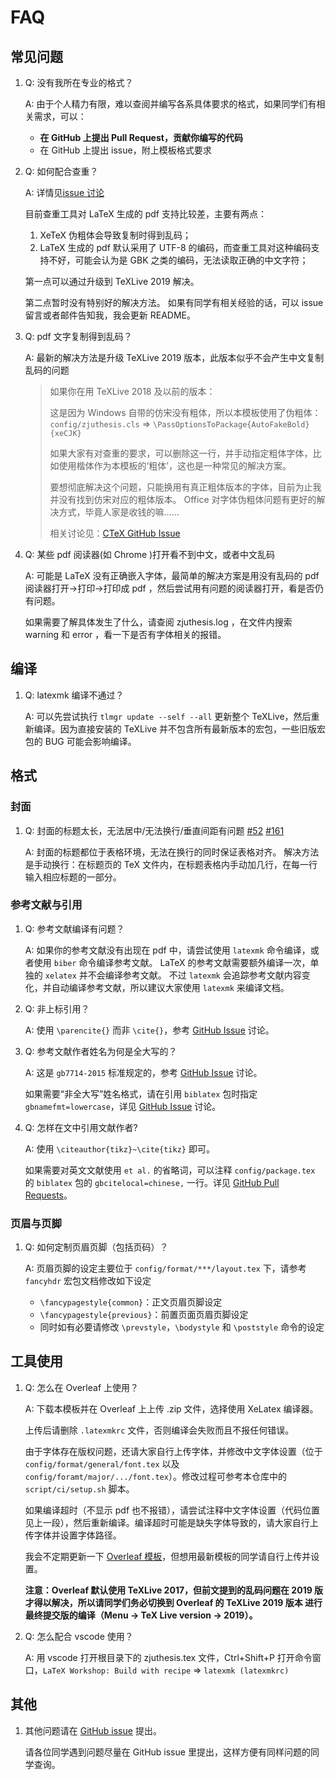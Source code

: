 # FAQ

## 常见问题

1. Q: 没有我所在专业的格式？

   A: 由于个人精力有限，难以查阅并编写各系具体要求的格式，如果同学们有相关需求，可以：

   - **在 GitHub 上提出 Pull Request，贡献你编写的代码**
   - 在 GitHub 上提出 issue，附上模板格式要求

2. Q: 如何配合查重？

   A: 详情见[issue 讨论](https://github.com/TheNetAdmin/zjuthesis/issues/14)

   目前查重工具对 LaTeX 生成的 pdf 支持比较差，主要有两点：

   1. XeTeX 伪粗体会导致复制时得到乱码；
   2. LaTeX 生成的 pdf 默认采用了 UTF-8 的编码，而查重工具对这种编码支持不好，可能会认为是 GBK 之类的编码，无法读取正确的中文字符；

   第一点可以通过升级到 TeXLive 2019 解决。

   第二点暂时没有特别好的解决方法。 如果有同学有相关经验的话，可以 issue 留言或者邮件告知我，我会更新 README。

3. Q: pdf 文字复制得到乱码？

   A: 最新的解决方法是升级 TeXLive 2019 版本，此版本似乎不会产生中文复制乱码的问题

   > 如果你在用 TeXLive 2018 及以前的版本：
   >
   > 这是因为 Windows 自带的仿宋没有粗体，所以本模板使用了伪粗体： `config/zjuthesis.cls` => `\PassOptionsToPackage{AutoFakeBold}{xeCJK}`
   >
   > 如果大家有对查重的要求，可以删除这一行，并手动指定粗体字体，比如使用楷体作为本模板的‘粗体’，这也是一种常见的解决方案。
   >
   > 要想彻底解决这个问题，只能换用有真正粗体版本的字体，目前为止我并没有找到仿宋对应的粗体版本。 Office 对字体伪粗体问题有更好的解决方式，毕竟人家是收钱的嘛……
   >
   > 相关讨论见：[CTeX GitHub Issue](https://github.com/CTeX-org/ctex-kit/issues/353)

4. Q: 某些 pdf 阅读器(如 Chrome )打开看不到中文，或者中文乱码

   A: 可能是 LaTeX 没有正确嵌入字体，最简单的解决方案是用没有乱码的 pdf 阅读器打开->打印->打印成 pdf ，然后尝试用有问题的阅读器打开，看是否仍有问题。

   如果需要了解具体发生了什么，请查阅 zjuthesis.log ，在文件内搜索 warning 和 error ，看一下是否有字体相关的报错。

## 编译

1. Q: latexmk 编译不通过？

   A: 可以先尝试执行 `tlmgr update --self --all` 更新整个 TeXLive，然后重新编译。因为直接安装的 TeXLive 并不包含所有最新版本的宏包，一些旧版宏包的 BUG 可能会影响编译。

## 格式

### 封面

1. Q: 封面的标题太长，无法居中/无法换行/垂直间距有问题 [#52](https://github.com/TheNetAdmin/zjuthesis/issues/52) [#161](https://github.com/TheNetAdmin/zjuthesis/issues/161)

   A: 封面的标题都位于表格环境，无法在换行的同时保证表格对齐。 解决方法是手动换行：在标题页的 TeX 文件内，在标题表格内手动加几行，在每一行输入相应标题的一部分。

### 参考文献与引用

1. Q: 参考文献编译有问题？

   A: 如果你的参考文献没有出现在 pdf 中，请尝试使用 `latexmk` 命令编译，或者使用 `biber` 命令编译参考文献。 LaTeX 的参考文献需要额外编译一次，单独的 `xelatex` 并不会编译参考文献。 不过 `latexmk` 会追踪参考文献内容变化，并自动编译参考文献，所以建议大家使用 `latexmk` 来编译文档。

2. Q: 非上标引用？

   A: 使用 `\parencite{}` 而非 `\cite{}`，参考 [GitHub Issue](https://github.com/TheNetAdmin/zjuthesis/issues/34) 讨论。

3. Q: 参考文献作者姓名为何是全大写的？

   A: 这是 `gb7714-2015` 标准规定的，参考 [GitHub Issue](https://github.com/TheNetAdmin/zjuthesis/issues/23) 讨论。

   如果需要“非全大写”姓名格式，请在引用 `biblatex` 包时指定 `gbnamefmt=lowercase`，详见 [GitHub Issue](https://github.com/TheNetAdmin/zjuthesis/issues/23#issuecomment-602129192) 讨论。

4. Q: 怎样在文中引用文献作者?

   A: 使用 `\citeauthor{tikz}~\cite{tikz}` 即可。

   如果需要对英文文献使用 `et al.` 的省略词，可以注释 `config/package.tex` 的 `biblatex` 包的 `gbcitelocal=chinese,` 一行。详见 [GitHub Pull Requests](https://github.com/TheNetAdmin/zjuthesis/pull/324)。

### 页眉与页脚

1. Q: 如何定制页眉页脚（包括页码）？

   A: 页眉页脚的设定主要位于 `config/format/***/layout.tex` 下，请参考 `fancyhdr` 宏包文档修改如下设定

   - `\fancypagestyle{common}`：正文页眉页脚设定
   - `\fancypagestyle{previous}`：前置页面页眉页脚设定
   - 同时如有必要请修改 `\prevstyle`，`\bodystyle` 和 `\poststyle` 命令的设定

## 工具使用

1. Q: 怎么在 Overleaf 上使用？

   A: 下载本模板并在 Overleaf 上上传 .zip 文件，选择使用 XeLatex 编译器。

   上传后请删除 `.latexmkrc` 文件，否则编译会失败而且不报任何错误。

   由于字体存在版权问题，还请大家自行上传字体，并修改中文字体设置（位于 `config/format/general/font.tex` 以及 `config/foramt/major/.../font.tex`）。修改过程可参考本仓库中的 `script/ci/setup.sh` 脚本。

   如果编译超时（不显示 pdf 也不报错），请尝试注释中文字体设置（代码位置见上一段），然后重新编译。编译超时可能是缺失字体导致的，请大家自行上传字体并设置字体路径。

   我会不定期更新一下 [Overleaf 模板](https://www.overleaf.com/latex/templates/zhe-jiang-da-xue-bi-ye-she-ji-slash-lun-wen-mo-ban-zjuthesis/kzcgmdyvkjxj)，但想用最新模板的同学请自行上传并设置。

   **注意：Overleaf 默认使用 TeXLive 2017，但前文提到的乱码问题在 2019 版才得以解决，所以请同学们务必切换到 Overleaf 的 TeXLive 2019 版本 进行最终提交版的编译（Menu -> TeX Live version -> 2019）。**

2. Q: 怎么配合 vscode 使用？

   A: 用 vscode 打开根目录下的 zjuthesis.tex 文件，Ctrl+Shift+P 打开命令窗口，`LaTeX Workshop: Build with recipe` => `latexmk (latexmkrc)`

## 其他

1. 其他问题请在 [GitHub issue](https://github.com/TheNetAdmin/zjuthesis/issues/) 提出。

   请各位同学遇到问题尽量在 GitHub issue 里提出，这样方便有同样问题的同学查询。
